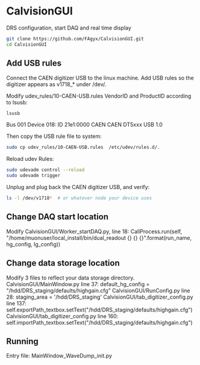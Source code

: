 # CalvisionGUI

DRS configuration, start DAQ and real time display

```bash
git clone https://github.com/FAgyx/CalvisionGUI.git
cd CalvisionGUI
```

## Add USB rules
Connect the CAEN digitizer USB to the linux machine. Add USB rules so the digitizer appears as v1718_* under /dev/.

Modify udev_rules/10-CAEN-USB.rules VendorID and ProductID according to lsusb:
```bash
lsusb
```
Bus 001 Device 018: ID 21e1:0000 CAEN CAEN DT5xxx USB 1.0

Then copy the USB rule file to system:
```bash
sudo cp udev_rules/10-CAEN-USB.rules  /etc/udev/rules.d/.
```
Reload udev Rules:
```bash
sudo udevadm control --reload
sudo udevadm trigger
```
Unplug and plug back the CAEN digitizer USB, and verify:
```bash
ls -l /dev/v1718*  # or whatever node your device uses
```

## Change DAQ start location
Modify CalvisionGUI/Worker_startDAQ.py, line 18:
CallProcess.run(self, "/home/muonuser/local_install/bin/dual_readout {} {} {}".format(run_name, hg_config, lg_config))

## Change data storage location
Modify 3 files to reflect your data storage directory.
CalvisionGUI/MainWindow.py line 37: default_hg_config = "/hdd/DRS_staging/defaults/highgain.cfg"
CalvisionGUI/RunConfig.py line 28: staging_area = '/hdd/DRS_staging'
CalvisionGUI/tab_digitizer_config.py line 137: self.exportPath_textbox.setText("/hdd/DRS_staging/defaults/highgain.cfg")
CalvisionGUI/tab_digitizer_config.py line 160: self.importPath_textbox.setText("/hdd/DRS_staging/defaults/highgain.cfg")

## Running
Entry file: MainWindow_WaveDump_init.py
